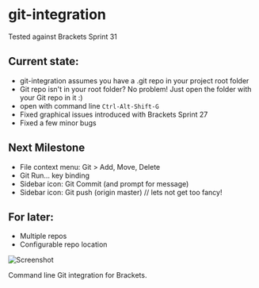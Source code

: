 git-integration
===============

Tested against Brackets Sprint 31

Current state:
--------------

* git-integration assumes you have a .git repo in your project root folder
* Git repo isn't in your root folder?  No problem!  Just open the folder with your Git repo in it :) 
* open with command line `Ctrl-Alt-Shift-G`
* Fixed graphical issues introduced with Brackets Sprint 27
* Fixed a few minor bugs

Next Milestone
--------------

* File context menu: Git > Add, Move, Delete
* Git Run... key binding
* Sidebar icon: Git Commit (and prompt for message)
* Sidebar icon: Git push (origin master) // lets not get too fancy!

For later:
----------

* Multiple repos
* Configurable repo location

![Screenshot](docs/screenshot.png)

Command line Git integration for Brackets.
